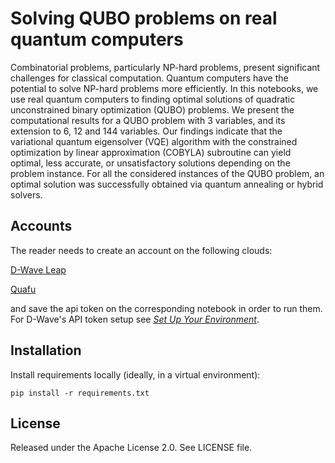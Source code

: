 # Solving QUBO problems on real quantum computers

Combinatorial problems, particularly NP-hard problems, present significant challenges for classical computation. Quantum
computers have the potential to solve NP-hard problems more efficiently. In this notebooks, we use real quantum computers
to finding optimal solutions of quadratic unconstrained binary optimization (QUBO) problems. We present the computational results for a QUBO problem with 3 variables, and its extension to 6, 12 and 144 variables. Our findings indicate that the variational quantum eigensolver (VQE) algorithm with the constrained optimization by linear approximation (COBYLA) subroutine can yield optimal, less accurate, or unsatisfactory solutions depending on the problem instance. For all the considered instances of the QUBO problem, an optimal solution was successfully obtained via quantum annealing or hybrid solvers. 


## Accounts

The reader needs to create an account on the following clouds:

 [D-Wave Leap](https://cloud.dwavesys.com/leap/login/?next=/leap/)

 [Quafu](https://quafu.baqis.ac.cn/#/home)

and save the api token on the corresponding notebook in order to run them. For D-Wave's API token setup see [_Set Up Your Environment_](https://docs.ocean.dwavesys.com/en/latest/overview/install.html).


## Installation

Install requirements locally (ideally, in a virtual environment):

    pip install -r requirements.txt


## License

Released under the Apache License 2.0. See LICENSE file.
